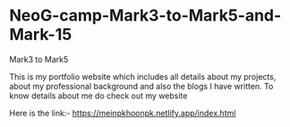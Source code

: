 # NeoG-camp-Mark3-to-Mark5-and-Mark-15
Mark3 to Mark5

This is my portfolio website which includes all details about my projects, about my professional background and also the blogs I have written.
To know details about me do check out my website

Here is the link:- https://meinpkhoonpk.netlify.app/index.html
